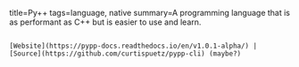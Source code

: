 title=Py++
tags=language, native
summary=A programming language that is as performant as C++ but is easier to use and learn.
~~~~~~

[Website](https://pypp-docs.readthedocs.io/en/v1.0.1-alpha/) | [Source](https://github.com/curtispuetz/pypp-cli) (maybe?)

